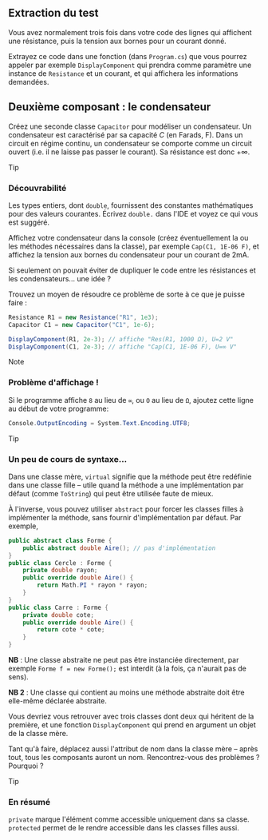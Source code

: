 ## Extraction du test

Vous avez normalement trois fois dans votre code des lignes qui affichent une résistance, puis la tension aux bornes pour un courant donné.

Extrayez ce code dans une fonction (dans `Program.cs`) que vous pourrez appeler par exemple `DisplayComponent` qui prendra comme paramètre une instance de `Resistance` et un courant, et qui affichera les informations demandées.

## Deuxième composant : le condensateur

Créez une seconde classe `Capacitor` pour modéliser un condensateur. Un condensateur est caractérisé par sa capacité $C$ (en Farads, $\mathrm{F}$). Dans un circuit en régime continu, un condensateur se comporte comme un circuit ouvert (i.e. il ne laisse pas passer le courant). Sa résistance est donc $+\infty$.

> [!TIP] 
> ### Découvrabilité
> Les types entiers, dont `double`, fournissent des constantes mathématiques pour des valeurs courantes. Écrivez `double.` dans l'IDE et voyez ce qui vous est suggéré.

Affichez votre condensateur dans la console (créez éventuellement la ou les méthodes nécessaires dans la classe), par exemple `Cap(C1, 1E-06 F)`, et affichez la tension aux bornes du condensateur pour un courant de $2 \mathrm{mA}$.

Si seulement on pouvait éviter de dupliquer le code entre les résistances et les condensateurs... une idée ?

Trouvez un moyen de résoudre ce problème de sorte à ce que je puisse faire :

```csharp
Resistance R1 = new Resistance("R1", 1e3);
Capacitor C1 = new Capacitor("C1", 1e-6);

DisplayComponent(R1, 2e-3); // affiche "Res(R1, 1000 Ω), U=2 V"
DisplayComponent(C1, 2e-3); // affiche "Cap(C1, 1E-06 F), U=∞ V"
```

> [!NOTE] 
> ### Problème d'affichage !
> Si le programme affiche `8` au lieu de `∞`, ou `O` au lieu de `Ω`, ajoutez cette ligne au début de votre programme: 
> ```csharp
> Console.OutputEncoding = System.Text.Encoding.UTF8;
> ```

> [!TIP] 
> ### Un peu de cours de syntaxe...
> Dans une classe mère, `virtual` signifie que la méthode peut être redéfinie dans une classe fille – utile quand la méthode a une implémentation par défaut (comme `ToString`) qui peut être utilisée faute de mieux.
>
> À l'inverse, vous pouvez utiliser `abstract` pour forcer les classes filles à implémenter la méthode, sans fournir d'implémentation par défaut. Par exemple,
> ```csharp
> public abstract class Forme {
>     public abstract double Aire(); // pas d'implémentation
> }
> public class Cercle : Forme {
>     private double rayon;
>     public override double Aire() {
>         return Math.PI * rayon * rayon;
>     }
> }
> public class Carre : Forme {
>     private double cote;
>     public override double Aire() {
>         return cote * cote;
>     }
> }
> ```
> **NB** : Une classe abstraite ne peut pas être instanciée directement, par exemple `Forme f = new Forme();` est interdit (à la fois, ça n'aurait pas de sens).
> 
> **NB 2** : Une classe qui contient au moins une méthode abstraite doit être elle-même déclarée abstraite.

Vous devriez vous retrouver avec trois classes dont deux qui héritent de la première, et une fonction `DisplayComponent` qui prend en argument un objet de la classe mère.

Tant qu'à faire, déplacez aussi l'attribut de nom dans la classe mère – après tout, tous les composants auront un nom. Rencontrez-vous des problèmes ? Pourquoi ?

> [!TIP] 
> ### En résumé
> `private` marque l'élément comme accessible uniquement dans sa classe. `protected` permet de le rendre accessible dans les classes filles aussi.